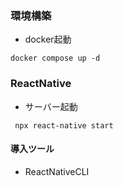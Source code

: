 ### 環境構築
- docker起動
```
docker compose up -d
```



### ReactNative
- サーバー起動
```
 npx react-native start
```

#### 導入ツール
- ReactNativeCLI
